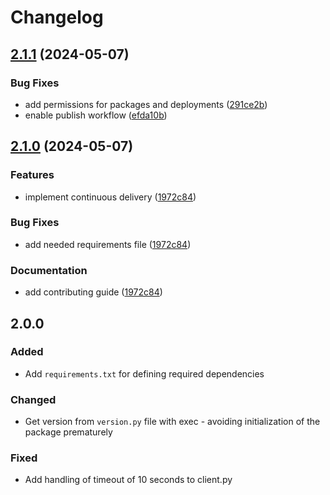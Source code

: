 # Changelog

## [2.1.1](https://github.com/ButterCMS/buttercms-python/compare/v2.1.0...v2.1.1) (2024-05-07)


### Bug Fixes

* add permissions for packages and deployments ([291ce2b](https://github.com/ButterCMS/buttercms-python/commit/291ce2b88aed097a96c672cac1969e0ea716da01))
* enable publish workflow ([efda10b](https://github.com/ButterCMS/buttercms-python/commit/efda10b53c1ad250ddbc7af8321d155b0d3fc74d))

## [2.1.0](https://github.com/ButterCMS/buttercms-python/compare/v2.0.0...v2.1.0) (2024-05-07)


### Features

* implement continuous delivery ([1972c84](https://github.com/ButterCMS/buttercms-python/commit/1972c84ba0eb41fd2797b7e5c33fc0b8281f8698))


### Bug Fixes

* add needed requirements file ([1972c84](https://github.com/ButterCMS/buttercms-python/commit/1972c84ba0eb41fd2797b7e5c33fc0b8281f8698))


### Documentation

* add contributing guide ([1972c84](https://github.com/ButterCMS/buttercms-python/commit/1972c84ba0eb41fd2797b7e5c33fc0b8281f8698))

## 2.0.0

### Added
- Add `requirements.txt` for defining required dependencies

### Changed
- Get version from `version.py` file with exec - avoiding initialization of the package prematurely

### Fixed
- Add handling of timeout of 10 seconds to client.py
